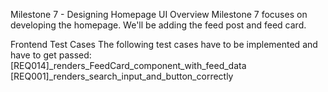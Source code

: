 Milestone 7 - Designing Homepage UI
Overview
Milestone 7 focuses on developing the homepage. We'll be adding the feed post and feed card.


Frontend Test Cases
The following test cases have to be implemented and have to get  passed:
[REQ014]_renders_FeedCard_component_with_feed_data
[REQ001]_renders_search_input_and_button_correctly